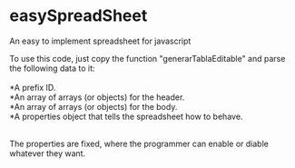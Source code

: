 # easySpreadSheet
An easy to implement spreadsheet for javascript

To use this code, just copy the function "generarTablaEditable" and parse the following data to it:<br><br>
*A prefix ID.<br>
*An array of arrays (or objects) for the header.<br>
*An array of arrays (or objects) for the body.<br>
*A properties object that tells the spreadsheet how to behave.<br><br>

The properties are fixed, where the programmer can enable or diable whatever they want.
